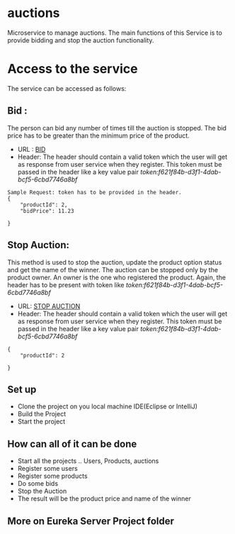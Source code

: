 # auctions
Microservice to manage auctions. The main functions of this Service is to provide bidding and stop the auction functionality.
# Access to the service
The service can be accessed as follows:

## Bid :
The person can bid any number of times till the auction is stopped. The bid price has to be greater than the minimum price of the product.
- URL : [BID](http://localhost:8080/api/auctions/bid)
- Header: The header should contain a valid token which the user will get as response from user service when they register. This token must be passed in the header like a key value pair
  _token:f621f84b-d3f1-4dab-bcf5-6cbd7746a8bf_

```
Sample Request: token has to be provided in the header.
{
    "productId": 2,
    "bidPrice": 11.23

}
```

## Stop Auction:
This method is used to stop the auction, update the product option status and get the name of the winner.
The auction can be stopped only by the product owner. An owner is the one who registered the product.
Again, the header has to be present with token like _token:f621f84b-d3f1-4dab-bcf5-6cbd7746a8bf_
- URL: [STOP AUCTION](http://localhost:8080/api/auctions/stopAuction)
- Header: The header should contain a valid token which the user will get as response from user service when they register. This token must be passed in the header like a key value pair
    _token:f621f84b-d3f1-4dab-bcf5-6cbd7746a8bf_
```
{
    "productId": 2

}

```

## Set up

- Clone the project on you local machine IDE(Eclipse or IntelliJ)
- Build the Project
- Start the project

## How can all of it can be done
- Start all the projects .. Users, Products, auctions
- Register some users
- Register some products
- Do some bids
- Stop the Auction
- The result will be the product price and name of the winner

## More on Eureka Server Project folder


